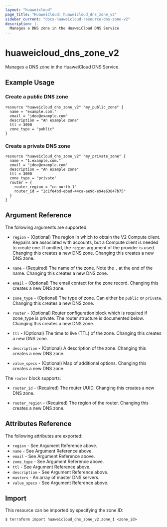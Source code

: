 ```yaml
---
layout: "huaweicloud"
page_title: "HuaweiCloud: huaweicloud_dns_zone_v2"
sidebar_current: "docs-huaweicloud-resource-dns-zone-v2"
description: |-
  Manages a DNS zone in the HuaweiCloud DNS Service
---
```


# huaweicloud\_dns\_zone_v2

Manages a DNS zone in the HuaweiCloud DNS Service.

## Example Usage

### Create a public DNS zone

```hcl
resource "huaweicloud_dns_zone_v2" "my_public_zone" {
  name = "example.com."
  email = "jdoe@example.com"
  description = "An example zone"
  ttl = 3000
  zone_type = "public"
}
```

### Create a private DNS zone

```hcl
resource "huaweicloud_dns_zone_v2" "my_private_zone" {
  name = "1.example.com."
  email = "jdoe@example.com"
  description = "An example zone"
  ttl = 3000
  zone_type = "private"
  router = {
    router_region = "cn-north-1"
    router_id = "2c1fe4bd-ebad-44ca-ae9d-e94e63847b75"
  }
}
```

## Argument Reference

The following arguments are supported:

* `region` - (Optional) The region in which to obtain the V2 Compute client.
    Keypairs are associated with accounts, but a Compute client is needed to
    create one. If omitted, the `region` argument of the provider is used.
    Changing this creates a new DNS zone. Changing this creates a new DNS zone.

* `name` - (Required) The name of the zone. Note the `.` at the end of the name.
  Changing this creates a new DNS zone.

* `email` - (Optional) The email contact for the zone record.
  Changing this creates a new DNS zone.

* `zone_type` - (Optional) The type of zone. Can either be `public` or `private`.
  Changing this creates a new DNS zone.

* `router` - (Optional) Router configuration block which is required if zone_type is private.
  The router structure is documented below.  Changing this creates a new DNS zone.

* `ttl` - (Optional) The time to live (TTL) of the zone. Changing this creates a new DNS zone.

* `description` - (Optional) A description of the zone. Changing this creates a new DNS zone.

* `value_specs` - (Optional) Map of additional options. Changing this creates a
  new DNS zone.

The `router` block supports:

* `router_id` - (Required) The router UUID. Changing this creates a new DNS zone.

* `router_region` - (Required) The region of the router. Changing this creates a new DNS zone.

## Attributes Reference

The following attributes are exported:

* `region` - See Argument Reference above.
* `name` - See Argument Reference above.
* `email` - See Argument Reference above.
* `zone_type` - See Argument Reference above.
* `ttl` - See Argument Reference above.
* `description` - See Argument Reference above.
* `masters` - An array of master DNS servers.
* `value_specs` - See Argument Reference above.

## Import

This resource can be imported by specifying the zone ID:

```
$ terraform import huaweicloud_dns_zone_v2.zone_1 <zone_id>
```
